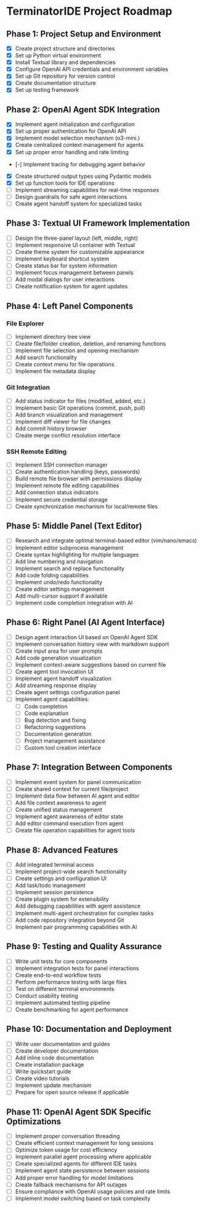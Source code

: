 # TerminatorIDE Project Roadmap

## Phase 1: Project Setup and Environment

- [x] Create project structure and directories
- [x] Set up Python virtual environment
- [x] Install Textual library and dependencies
- [x] Configure OpenAI API credentials and environment variables
- [x] Set up Git repository for version control
- [x] Create documentation structure
- [x] Set up testing framework

## Phase 2: OpenAI Agent SDK Integration

- [x] Implement agent initialization and configuration
- [x] Set up proper authentication for OpenAI API
- [x] Implement model selection mechanism (o3-mini.)
- [x] Create centralized context management for agents
- [x] Set up proper error handling and rate limiting
- [-] Implement tracing for debugging agent behavior
- [x] Create structured output types using Pydantic models
- [x] Set up function tools for IDE operations
- [ ] Implement streaming capabilities for real-time responses
- [ ] Design guardrails for safe agent interactions
- [ ] Create agent handoff system for specialized tasks

## Phase 3: Textual UI Framework Implementation

- [ ] Design the three-panel layout (left, middle, right)
- [ ] Implement responsive UI container with Textual
- [ ] Create theme system for customizable appearance
- [ ] Implement keyboard shortcut system
- [ ] Create status bar for system information
- [ ] Implement focus management between panels
- [ ] Add modal dialogs for user interactions
- [ ] Create notification system for agent updates

## Phase 4: Left Panel Components

### File Explorer
- [ ] Implement directory tree view
- [ ] Create file/folder creation, deletion, and renaming functions
- [ ] Implement file selection and opening mechanism
- [ ] Add search functionality
- [ ] Create context menu for file operations
- [ ] Implement file metadata display

### Git Integration
- [ ] Add status indicator for files (modified, added, etc.)
- [ ] Implement basic Git operations (commit, push, pull)
- [ ] Add branch visualization and management
- [ ] Implement diff viewer for file changes
- [ ] Add commit history browser
- [ ] Create merge conflict resolution interface

### SSH Remote Editing
- [ ] Implement SSH connection manager
- [ ] Create authentication handling (keys, passwords)
- [ ] Build remote file browser with permissions display
- [ ] Implement remote file editing capabilities
- [ ] Add connection status indicators
- [ ] Implement secure credential storage
- [ ] Create synchronization mechanism for local/remote files

## Phase 5: Middle Panel (Text Editor)

- [ ] Research and integrate optimal terminal-based editor (vim/nano/emacs)
- [ ] Implement editor subprocess management
- [ ] Create syntax highlighting for multiple languages
- [ ] Add line numbering and navigation
- [ ] Implement search and replace functionality
- [ ] Add code folding capabilities
- [ ] Implement undo/redo functionality
- [ ] Create editor settings management
- [ ] Add multi-cursor support if available
- [ ] Implement code completion integration with AI

## Phase 6: Right Panel (AI Agent Interface)

- [ ] Design agent interaction UI based on OpenAI Agent SDK
- [ ] Implement conversation history view with markdown support
- [ ] Create input area for user prompts
- [ ] Add code generation visualization
- [ ] Implement context-aware suggestions based on current file
- [ ] Create agent tool invocation UI
- [ ] Implement agent handoff visualization
- [ ] Add streaming response display
- [ ] Create agent settings configuration panel
- [ ] Implement agent capabilities:
  - [ ] Code completion
  - [ ] Code explanation
  - [ ] Bug detection and fixing
  - [ ] Refactoring suggestions
  - [ ] Documentation generation
  - [ ] Project management assistance
  - [ ] Custom tool creation interface

## Phase 7: Integration Between Components

- [ ] Implement event system for panel communication
- [ ] Create shared context for current file/project
- [ ] Implement data flow between AI agent and editor
- [ ] Add file context awareness to agent
- [ ] Create unified status management
- [ ] Implement agent awareness of editor state
- [ ] Add editor command execution from agent
- [ ] Create file operation capabilities for agent tools

## Phase 8: Advanced Features

- [ ] Add integrated terminal access
- [ ] Implement project-wide search functionality
- [ ] Create settings and configuration UI
- [ ] Add task/todo management
- [ ] Implement session persistence
- [ ] Create plugin system for extensibility
- [ ] Add debugging capabilities with agent assistance
- [ ] Implement multi-agent orchestration for complex tasks
- [ ] Add code repository integration beyond Git
- [ ] Implement pair programming capabilities with AI

## Phase 9: Testing and Quality Assurance

- [ ] Write unit tests for core components
- [ ] Implement integration tests for panel interactions
- [ ] Create end-to-end workflow tests
- [ ] Perform performance testing with large files
- [ ] Test on different terminal environments
- [ ] Conduct usability testing
- [ ] Implement automated testing pipeline
- [ ] Create benchmarking for agent performance

## Phase 10: Documentation and Deployment

- [ ] Write user documentation and guides
- [ ] Create developer documentation
- [ ] Add inline code documentation
- [ ] Create installation package
- [ ] Write quickstart guide
- [ ] Create video tutorials
- [ ] Implement update mechanism
- [ ] Prepare for open source release if applicable

## Phase 11: OpenAI Agent SDK Specific Optimizations

- [ ] Implement proper conversation threading
- [ ] Create efficient context management for long sessions
- [ ] Optimize token usage for cost efficiency
- [ ] Implement parallel agent processing where applicable
- [ ] Create specialized agents for different IDE tasks
- [ ] Implement agent state persistence between sessions
- [ ] Add proper error handling for model limitations
- [ ] Create fallback mechanisms for API outages
- [ ] Ensure compliance with OpenAI usage policies and rate limits
- [ ] Implement model switching based on task complexity
